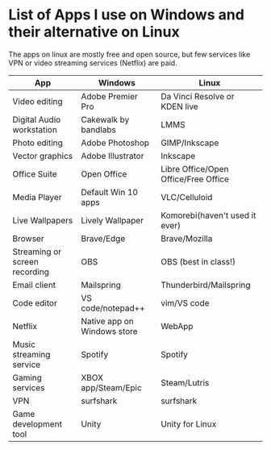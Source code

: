# List of Apps I use on Windows and their alternative on Linux
The apps on linux are mostly free and open source, but few services like VPN or video streaming services (Netflix) are paid.

App | Windows | Linux 
--- | --- | ---
Video editing | Adobe Premier Pro | Da Vinci Resolve or KDEN live
Digital Audio workstation | Cakewalk by bandlabs | LMMS
Photo editing | Adobe Photoshop | GIMP/Inkscape
Vector graphics | Adobe Illustrator | Inkscape
Office Suite | Open Office | Libre Office/Open Office/Free Office
Media Player | Default Win 10 apps | VLC/Celluloid
Live Wallpapers | Lively Wallpaper | Komorebi(haven't used it ever)
Browser | Brave/Edge | Brave/Mozilla
Streaming or screen recording | OBS | OBS (best in class!)
Email client | Mailspring | Thunderbird/Mailspring 
Code editor | VS code/notepad++ | vim/VS code
Netflix | Native app on Windows store | WebApp
Music streaming service | Spotify | Spotify
Gaming services | XBOX app/Steam/Epic | Steam/Lutris
VPN | surfshark | surfshark
Game development tool | Unity | Unity for Linux

